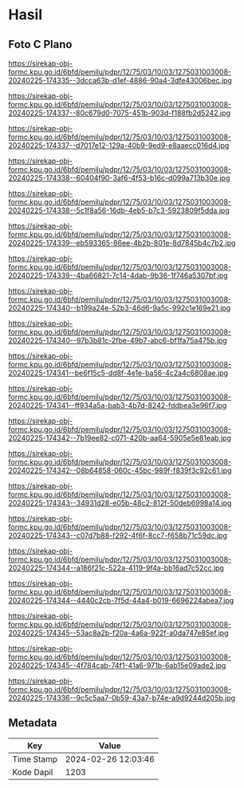 # Hasil

## Foto C Plano

https://sirekap-obj-formc.kpu.go.id/6bfd/pemilu/pdpr/12/75/03/10/03/1275031003008-20240225-174335--3dcca63b-d1ef-4886-90a4-3dfe43006bec.jpg

https://sirekap-obj-formc.kpu.go.id/6bfd/pemilu/pdpr/12/75/03/10/03/1275031003008-20240225-174337--80c679d0-7075-451b-903d-f188fb2d5242.jpg

https://sirekap-obj-formc.kpu.go.id/6bfd/pemilu/pdpr/12/75/03/10/03/1275031003008-20240225-174337--d7017e12-129a-40b9-9ed9-e8aaecc016d4.jpg

https://sirekap-obj-formc.kpu.go.id/6bfd/pemilu/pdpr/12/75/03/10/03/1275031003008-20240225-174338--60404f90-3af6-4f53-b16c-d099a713b30e.jpg

https://sirekap-obj-formc.kpu.go.id/6bfd/pemilu/pdpr/12/75/03/10/03/1275031003008-20240225-174338--5c1f8a56-16db-4eb5-b7c3-5923809f5dda.jpg

https://sirekap-obj-formc.kpu.go.id/6bfd/pemilu/pdpr/12/75/03/10/03/1275031003008-20240225-174339--eb593365-86ee-4b2b-801e-8d7845b4c7b2.jpg

https://sirekap-obj-formc.kpu.go.id/6bfd/pemilu/pdpr/12/75/03/10/03/1275031003008-20240225-174339--4ba66821-7c14-4dab-9b36-1f746a5307bf.jpg

https://sirekap-obj-formc.kpu.go.id/6bfd/pemilu/pdpr/12/75/03/10/03/1275031003008-20240225-174340--b199a24e-52b3-46d6-9a5c-992c1e169e21.jpg

https://sirekap-obj-formc.kpu.go.id/6bfd/pemilu/pdpr/12/75/03/10/03/1275031003008-20240225-174340--97b3b81c-2fbe-49b7-abc6-bf1fa75a475b.jpg

https://sirekap-obj-formc.kpu.go.id/6bfd/pemilu/pdpr/12/75/03/10/03/1275031003008-20240225-174341--be6f15c5-dd8f-4e1e-ba56-4c2a4c6808ae.jpg

https://sirekap-obj-formc.kpu.go.id/6bfd/pemilu/pdpr/12/75/03/10/03/1275031003008-20240225-174341--ff934a5a-bab3-4b7d-8242-fddbea3e96f7.jpg

https://sirekap-obj-formc.kpu.go.id/6bfd/pemilu/pdpr/12/75/03/10/03/1275031003008-20240225-174342--7b19ee82-c071-420b-aa64-5905e5e81eab.jpg

https://sirekap-obj-formc.kpu.go.id/6bfd/pemilu/pdpr/12/75/03/10/03/1275031003008-20240225-174342--08b64858-060c-45bc-989f-f839f3c92c61.jpg

https://sirekap-obj-formc.kpu.go.id/6bfd/pemilu/pdpr/12/75/03/10/03/1275031003008-20240225-174343--34931d28-e05b-48c2-812f-50deb6998a14.jpg

https://sirekap-obj-formc.kpu.go.id/6bfd/pemilu/pdpr/12/75/03/10/03/1275031003008-20240225-174343--c07d7b88-f292-4f6f-8cc7-f658b71c59dc.jpg

https://sirekap-obj-formc.kpu.go.id/6bfd/pemilu/pdpr/12/75/03/10/03/1275031003008-20240225-174344--a186f21c-522a-4119-9f4a-bb16ad7c52cc.jpg

https://sirekap-obj-formc.kpu.go.id/6bfd/pemilu/pdpr/12/75/03/10/03/1275031003008-20240225-174344--4440c2cb-7f5d-44a4-b019-6696224abea7.jpg

https://sirekap-obj-formc.kpu.go.id/6bfd/pemilu/pdpr/12/75/03/10/03/1275031003008-20240225-174345--53ac8a2b-f20a-4a6a-922f-a0da747e85ef.jpg

https://sirekap-obj-formc.kpu.go.id/6bfd/pemilu/pdpr/12/75/03/10/03/1275031003008-20240225-174345--4f784cab-74f1-41a6-971b-6ab15e09ade2.jpg

https://sirekap-obj-formc.kpu.go.id/6bfd/pemilu/pdpr/12/75/03/10/03/1275031003008-20240225-174336--9c5c5aa7-0b59-43a7-b74e-a9d9244d205b.jpg


## Metadata

| Key        | Value               |
| ---------- | ------------------- |
| Time Stamp | 2024-02-26 12:03:46 |
| Kode Dapil | 1203                |



